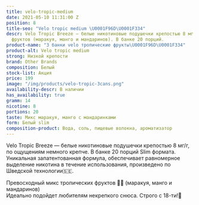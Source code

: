 ```yaml
---
title: velo-tropic-medium
date: 2021-05-10 11:31:00 Z
position: 8
title-seo: "Velo tropic medium \U0001F96D\U0001F334"
descr: Velo Tropic Breeze — белые никотиновые подушечки крепостью 8 мг со вкусом тропических
  фруктов (маракуя, манго и мандаринов). В банке 20 порций.
product-name: "3 банки velo тропические фрукты\U0001F96D\U0001F334"
product-alt: Velo tropic medium
strong: Низкой крепости
brand: Other Brands
composition: Белый
stock-list: Акция
price: 199
image: "/img/products/velo-tropic-3cans.png"
availability-descr: В наличии
has_availability: true
gramm: 14
nicotine: 8
portions: 20
taste: Микс маракуя, манго с мандаринками
form: Белый slim
composition-product: Вода, соль, пищевые волокна, ароматизатор
---
```


Velo Tropic Breeze — белые никотиновые подушечки крепостью 8 мг/г, по ощущениям немного крепче. В банке 20 порций Slim формата.<br>
Уникальная запатентованная формула, обеспечивает равномерное выделение никотина в течение использования, произведено по Шведской технологии🇸🇪.

Превосходный микс тропических фруктов 🥭🌴 (маракуя, манго и мандаринов)<br>
Идеально подойдет любителям некрепкого снюса.
Строго с 18-ти!🔞